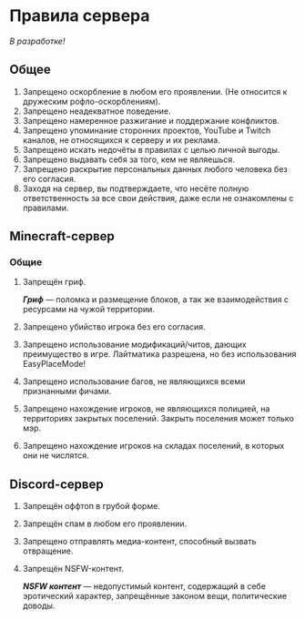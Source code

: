 # Правила сервера

*В разработке!*

## Общее

1. Запрещено оскорбление в любом его проявлении. (Не относится к дружеским рофло-оскорблениям). 
2. Запрещено неадекватное поведение.
3. Запрещено намеренное разжигание и поддержание конфликтов.
4. Запрещено упоминание сторонних проектов, YouTube и Twitch каналов, не относящихся к серверу и их реклама.
5. Запрещено искать недочёты в правилах с целью личной выгоды. 
6. Запрещено выдавать себя за того, кем не являешься. 
7. Запрещено раскрытие персональных данных любого человека без его согласия.
8. Заходя на сервер, вы подтверждаете, что несёте полную ответственность за все свои действия, даже если не ознакомлены с правилами.

## Minecraft-сервер

### Общие

1. Запрещён гриф.

   ***Гриф*** — поломка и размещение блоков, а так же взаимодействия с ресурсами на чужой территории.

2.  Запрещено убийство игрока без его согласия.

3. Запрещено использование модификаций/читов, дающих преимущество в игре. Лайтматика разрешена, но без использования EasyPlaceMode!
4. Запрещено использование багов, не являющихся всеми признанными фичами.
5. Запрещено нахождение игроков, не являющихся полицией, на территориях закрытых поселений. Закрыть поселения может только мэр. 
6. Запрещено нахождение игроков на складах поселений, в которых они не числятся.

## Discord-сервер

1. Запрещён оффтоп в грубой форме.
2. Запрещён спам в любом его проявлении.
3. Запрещено отправлять медиа-контент, способный вызвать отвращение.
4. Запрещён NSFW-контент.
    
    ***NSFW контент*** — недопустимый контент, содержащий в себе эротический характер, запрещённые законом вещи, политические доводы.
